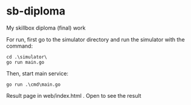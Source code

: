 # sb-diploma
My skillbox diploma (final) work

For run, first  go to the simulator directory and run the simulator with the command:
```shell
cd .\simulator\
go run main.go
```
Then, start main service:
```shell
go run .\cmd\main.go
```

Result page in web/index.html . Open to see the result